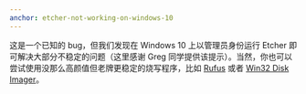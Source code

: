 ```yaml
---
anchor: etcher-not-working-on-windows-10
---
```

这是一个已知的 bug，但我们发现在 Windows 10 上以管理员身份运行 Etcher 即可解决大部分不稳定的问题（这里感谢 Greg 同学提供该提示）。当然，你也可以尝试使用没那么高颜值但老牌更稳定的烧写程序，比如 [Rufus](https://rufus.akeo.ie/) 或者 [Win32 Disk Imager](https://sourceforge.net/projects/win32diskimager/)。
